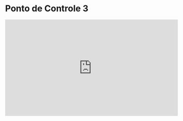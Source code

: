 # Ponto de Controle 3

<iframe width="560" height="315" src="https://www.youtube.com/embed/LwCZ24Otsno" title="YouTube video player" frameborder="0" allow="accelerometer; autoplay; clipboard-write; encrypted-media; gyroscope; picture-in-picture" allowfullscreen></iframe>